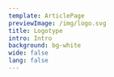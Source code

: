 ```yaml
---
template: ArticlePage
previewImage: /img/logo.svg
title: Logotype
intro: Intro
background: bg-white
wide: false
lang: false
---
```

